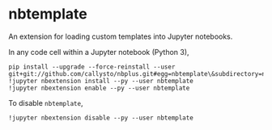 # nbtemplate
An extension for loading custom templates into Jupyter notebooks.

In any code cell within a Jupyter notebook (Python 3),

```
pip install --upgrade --force-reinstall --user git+git://github.com/callysto/nbplus.git#egg=nbtemplate\&subdirectory=nbtemplate
!jupyter nbextension install --py --user nbtemplate
!jupyter nbextension enable --py --user nbtemplate
```

To disable `nbtemplate`,

```
!jupyter nbextension disable --py --user nbtemplate
```
